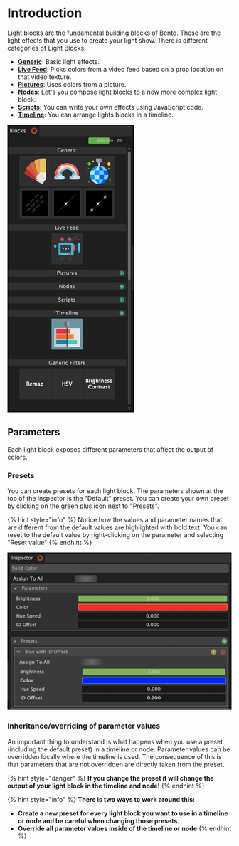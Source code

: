 # Introduction

Light blocks are the fundamental building blocks of Bento. These are the light effects that you use to create your light show. There is different categories of Light Blocks:

* [**Generic**](generic.md): Basic light effects.
* [**Live Feed**](live-feed.md): Picks colors from a video feed based on a prop location on that video texture.
* [**Pictures**](pictures.md): Uses colors from a picture.
* [**Nodes**](nodes.md): Let's you compose light blocks to a new more complex light block.
* [**Scripts**](scripts.md): You can write your own effects using JavaScript code.
* [**Timeline**](timeline.md): You can arrange lights blocks in a timeline.

![](../../.gitbook/assets/bento-blocks-panel.png)

## Parameters

Each light block exposes different parameters that affect the output of colors.&#x20;

### Presets

You can create presets for each light block. The parameters shown at the top of the inspector is the "Default" preset. You can create your own preset by clicking on the green plus icon next to "Presets".

{% hint style="info" %}
Notice how the values and parameter names that are different from the default values are highlighted with bold text. You can reset to the default value by right-clicking on the parameter and selecting "Reset value"
{% endhint %}

![](../../.gitbook/assets/bento-presets.png)

### Inheritance/overriding of parameter values

An important thing to understand is what happens when you use a preset (including the default preset) in a timeline or node. Parameter values can be overridden locally where the timeline is used. The consequence of this is that parameters that are not overridden are directly taken from the preset.&#x20;

{% hint style="danger" %}
**If you change the preset it will change the output of your light block in the timeline and node!**&#x20;
{% endhint %}

{% hint style="info" %}
**There is two ways to work around this:**

* **Create a new preset for every light block you want to use in a timeline or node and be careful when changing those presets.**
* **Override all parameter values inside of the timeline or node**
{% endhint %}

&#x20;

